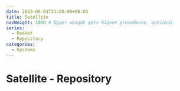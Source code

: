 ```yaml
---
date: 2023-08-01T21:00:00+08:00
title: Satellite
navWeight: 1000 # Upper weight gets higher precedence, optional.
series:
  - RedHat
  - Repository
categories:
  - Systems
---
```


# Satellite - Repository
